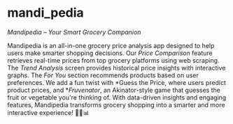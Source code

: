 # mandi_pedia

*Mandipedia – Your Smart Grocery Companion*  

Mandipedia is an all-in-one grocery price analysis app designed to help users make smarter shopping decisions. Our *Price Comparison* feature retrieves real-time prices from top grocery platforms using web scraping. The *Trend Analysis* screen provides historical price insights with interactive graphs. The *For You* section recommends products based on user preferences. We add a fun twist with *Guess the Price, where users predict product prices, and **Fruvenator*, an Akinator-style game that guesses the fruit or vegetable you're thinking of. With data-driven insights and engaging features, Mandipedia transforms grocery shopping into a smarter and more interactive experience! 🚀🥦📊
